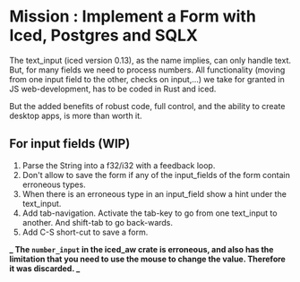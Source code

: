 # Mission : Implement a Form with Iced, Postgres and SQLX

The text_input (iced version 0.13), as the name implies, can only handle text. But, for many fields we need
to process numbers. All functionality (moving from one input field to the other, checks on input,...) we take
for granted in JS web-development, has to be coded in Rust and iced.

But the added benefits of robust code, full control, and the ability to create desktop apps, is more than worth it.

## For input fields (WIP)

1. Parse the String into a f32/i32 with a feedback loop.
2. Don't allow to save the form if any of the input_fields of the form contain erroneous types.
3. When there is an erroneous type in an input_field show a hint under the text_input.
4. Add tab-navigation. Activate the tab-key to go from one text_input to another. And shift-tab
   to go back-wards.
5. Add C-S short-cut to save a form.

**_ The `number_input` in the iced_aw crate is erroneous, and also has the limitation that you
need to use the mouse to change the value. Therefore it was discarded. _**
